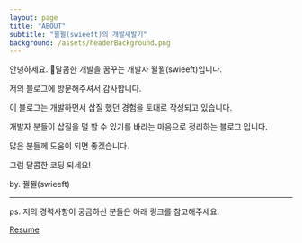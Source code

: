 ```yaml
---
layout: page
title: "ABOUT"
subtitle: "뀔뀔(swieeft)의 개발새발기"
background: /assets/headerBackground.png
---
```


안녕하세요. 🍭달콤한 개발을 꿈꾸는 개발자 뀔뀔(swieeft)입니다.

저의 블로그에 방문해주셔서 감사합니다.

이 블로그는 개발하면서 삽질 했던 경험을 토대로 작성되고 있습니다.

개발자 분들이 삽질을 덜 할 수 있기를 바라는 마음으로 정리하는 블로그 입니다.

많은 분들께 도움이 되면 좋겠습니다.

그럼 달콤한 코딩 되세요! 

by. 뀔뀔(swieeft)

---

ps. 저의 경력사항이 궁금하신 분들은 아래 링크를 참고해주세요.

[Resume](https://www.notion.so/Park-GilNam-269802c635b44285b6165b9a442be1f5)
